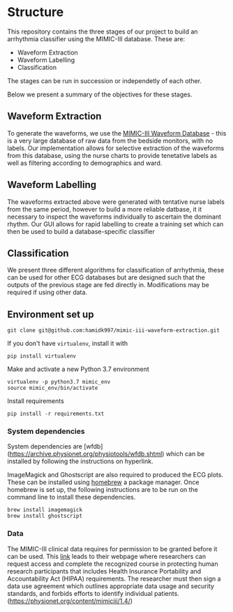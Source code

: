 # Structure

This repository contains the three stages of our project to build an arrhythmia classifier using the MIMIC-III database. 
These are:
- Waveform Extraction
- Waveform Labelling
- Classification

The stages can be run in succession or independetly of each other.

Below we present a summary of the objectives for these stages. 

## Waveform Extraction
To generate the waveforms, we use the [MIMIC-III Waveform Database](https://physionet.org/content/mimic3wdb/1.0/) - this is a very large database of raw data from the bedside monitors, with no labels. Our implementation allows for selective extraction of the waveforms from this database, using the nurse charts to provide tenetative labels as well as filtering according to demographics and ward. 

## Waveform Labelling
The waveforms extracted above were generated with tentative nurse labels from the same period, however to build a more reliable datbase, it it necessary to inspect the waveforms individually to ascertain the dominant rhythm. Our GUI allows for rapid labelling to create a training set which can then be used to build a database-specific classifier

## Classification
We present three different algorithms for classification of arrhythmia, these can be used for other ECG databases but are designed such that the outputs of the previous stage are fed directly in. Modifications may be required if using other data. 

## Environment set up
 ```
git clone git@github.com:hamidk997/mimic-iii-waveform-extraction.git
```

If you don't have `virtualenv`, install it with

```
pip install virtualenv
```

Make and activate a new Python 3.7 environment

```
virtualenv -p python3.7 mimic_env
source mimic_env/bin/activate
```
Install requirements
```
pip install -r requirements.txt
```
### System dependencies
System dependencies are [wfdb] (https://archive.physionet.org/physiotools/wfdb.shtml) which can be installed by following the instructions on hyperlink.

ImageMagick and Ghostscript are also required to produced the ECG plots. These can be installed using [homebrew](https://brew.sh) a package manager. Once homebrew is set up, the following instructions are to be run on the command line to install these dependencies. 

```
brew install imagemagick
brew install ghostscript
```
### Data

The MIMIC-III clinical data requires for permission to be granted before it can be used. This [link](https://mimic.physionet.org) leads to their webpage where researchers can request access and complete the recognized course in protecting human research participants that includes Health Insurance Portability and Accountability Act (HIPAA) requirements. The researcher must then sign a data use agreement which outlines appropriate data usage and security standards, and forbids efforts to identify individual patients. (https://physionet.org/content/mimiciii/1.4/)


